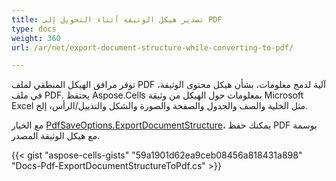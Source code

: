 ```yaml
---
title: تصدير هيكل الوثيقة أثناء التحويل إلى PDF
type: docs
weight: 360
url: /ar/net/export-document-structure-while-converting-to-pdf/

---
```


توفر مرافق الهيكل المنطقي لملف PDF آلية لدمج معلومات، بشأن هيكل محتوى الوثيقة، في ملف PDF. يحتفظ Aspose.Cells بمعلومات حول الهيكل من وثيقة Microsoft Excel مثل الخلية والصف والجدول والصفحة والصورة والشكل والتذييل/الرأس، إلخ.

مع الخيار [PdfSaveOptions.ExportDocumentStructure](https://reference.aspose.com/cells/net/aspose.cells/pdfsaveoptions/exportdocumentstructure/)، يمكنك حفظ PDF بوسمة مع هيكل الوثيقة المصدر.

{{< gist "aspose-cells-gists" "59a1901d62ea9ceb08456a818431a898" "Docs-Pdf-ExportDocumentStructureToPdf.cs" >}}

